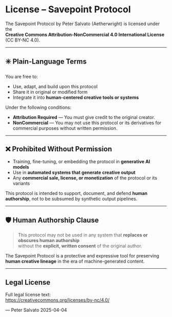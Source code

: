# License – Savepoint Protocol

The Savepoint Protocol by Peter Salvato (Aetherwright) is licensed under the  
**Creative Commons Attribution-NonCommercial 4.0 International License** (CC BY-NC 4.0).

---

## ✳️ Plain-Language Terms

You are free to:
- Use, adapt, and build upon this protocol
- Share it in original or modified form
- Integrate it into **human-centered creative tools or systems**

Under the following conditions:
- **Attribution Required** — You must give credit to the original creator.
- **NonCommercial** — You may not use this protocol or its derivatives for commercial purposes without written permission.

---

## ❌ Prohibited Without Permission

- Training, fine-tuning, or embedding the protocol in **generative AI models**
- Use in **automated systems that generate creative output**
- Any **commercial sale, license, or monetization** of the protocol or its variants

This protocol is intended to support, document, and defend **human authorship**, not to be subsumed by synthetic output pipelines.

---

## 🛡️ Human Authorship Clause

> This protocol may not be used in any system that **replaces or obscures human authorship**  
> without the **explicit, written consent** of the original author.

The Savepoint Protocol is a protective and expressive tool for preserving **human creative lineage** in the era of machine-generated content.

---

## Legal License

Full legal license text:  
https://creativecommons.org/licenses/by-nc/4.0/

—
Peter Salvato
2025-04-04
